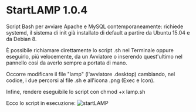 # StartLAMP 1.0.4

Script Bash per avviare Apache e MySQL contemporaneamente: richiede systemd, il sistema di init già installato di default a partire da Ubuntu 15.04 e da Debian 8.

È possibile richiamare direttamente lo script .sh nel Terminale oppure eseguirlo, più velocemente, da un Avviatore o inserendo quest'ultimo nel pannello così da averlo sempre a portata di mano.

Occorre modificare il file "lamp" (l'avviatore .desktop) cambiando, nel codice, i due percorsi al file .sh e all'icona .png (Exec e Icon).

Infine, rendere eseguibile lo script con chmod +x lamp.sh

Ecco lo script in esecuzione: 
![startLAMP](https://user-images.githubusercontent.com/59565800/159156791-7ea89fa9-7d5c-498c-87f6-11988358e07d.png)
